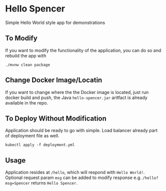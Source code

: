 # Hello Spencer

Simple Hello World style app for demonstrations

## To Modify

If you want to modify the functionality of the application, you can do so and rebuild the app with 

```
./mvnw clean package
```

## Change Docker Image/Locatin

If you want to change where the the Docker image is located, just run docker build and push, the Java `hello-spencer.jar` aritfact is already available in the repo.

## To Deploy Without Modification

Application should be ready to go with simple. Load balancer already part of deployment file as well.  

```
kubectl apply -f deployment.yml
```

## Usage

Application resides at `/hello`, which will respond with `Hello World!`. Optional request param `msg` can be added to modify response e.g. `/hello?msg=Spencer` returns `Hello Spencer`.